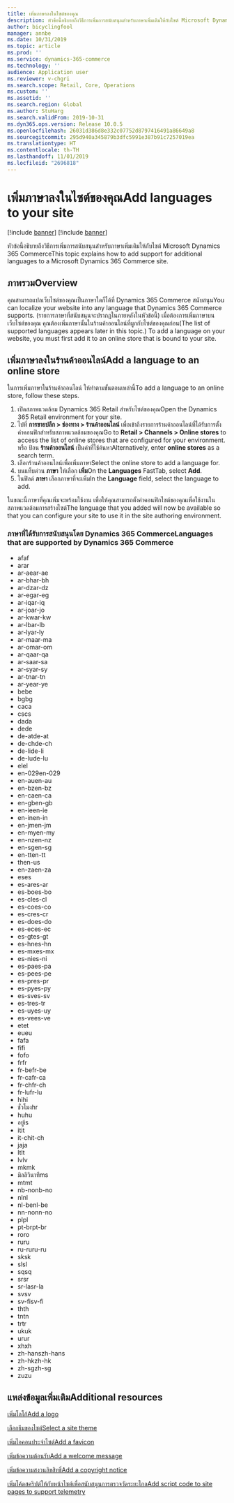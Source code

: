 ```yaml
---
title: เพิ่มภาษาลงในไซต์ของคุณ
description: หัวข้อนี้อธิบายถึงวิธีการเพิ่มการสนับสนุนสำหรับภาษาเพิ่มเติมให้กับไซต์ Microsoft Dynamics 365 Commerce
author: bicyclingfool
manager: annbe
ms.date: 10/31/2019
ms.topic: article
ms.prod: ''
ms.service: dynamics-365-commerce
ms.technology: ''
audience: Application user
ms.reviewer: v-chgri
ms.search.scope: Retail, Core, Operations
ms.custom: ''
ms.assetid: ''
ms.search.region: Global
ms.author: StuHarg
ms.search.validFrom: 2019-10-31
ms.dyn365.ops.version: Release 10.0.5
ms.openlocfilehash: 26031d386d8e332c07752d8797416491a86649a8
ms.sourcegitcommit: 295d940a345879b3dfc5991e387b91c7257019ea
ms.translationtype: HT
ms.contentlocale: th-TH
ms.lasthandoff: 11/01/2019
ms.locfileid: "2696818"
---
```

# <a name="add-languages-to-your-site"></a><span data-ttu-id="3ae64-103">เพิ่มภาษาลงในไซต์ของคุณ</span><span class="sxs-lookup"><span data-stu-id="3ae64-103">Add languages to your site</span></span>

[!include [banner](includes/preview-banner.md)]
[!include [banner](includes/banner.md)]

<span data-ttu-id="3ae64-104">หัวข้อนี้อธิบายถึงวิธีการเพิ่มการสนับสนุนสำหรับภาษาเพิ่มเติมให้กับไซต์ Microsoft Dynamics 365 Commerce</span><span class="sxs-lookup"><span data-stu-id="3ae64-104">This topic explains how to add support for additional languages to a Microsoft Dynamics 365 Commerce site.</span></span>

## <a name="overview"></a><span data-ttu-id="3ae64-105">ภาพรวม</span><span class="sxs-lookup"><span data-stu-id="3ae64-105">Overview</span></span>

<span data-ttu-id="3ae64-106">คุณสามารถแปลเว็บไซต์ของคุณเป็นภาษาใดก็ได้ที่ Dynamics 365 Commerce สนับสนุน</span><span class="sxs-lookup"><span data-stu-id="3ae64-106">You can localize your website into any language that Dynamics 365 Commerce supports.</span></span> <span data-ttu-id="3ae64-107">(รายการภาษาที่สนับสนุนจะปรากฏในภายหลังในหัวข้อนี้) เมื่อต้องการเพิ่มภาษาบนเว็บไซต์ของคุณ คุณต้องเพิ่มภาษานั้นในร้านค้าออนไลน์ที่ผูกกับไซต์ของคุณก่อน</span><span class="sxs-lookup"><span data-stu-id="3ae64-107">(The list of supported languages appears later in this topic.) To add a language on your website, you must first add it to an online store that is bound to your site.</span></span>

## <a name="add-a-language-to-an-online-store"></a><span data-ttu-id="3ae64-108">เพิ่มภาษาลงในร้านค้าออนไลน์</span><span class="sxs-lookup"><span data-stu-id="3ae64-108">Add a language to an online store</span></span>

<span data-ttu-id="3ae64-109">ในการเพิ่มภาษาในร้านค้าออนไลน์ ให้ทำตามขั้นตอนเหล่านี้</span><span class="sxs-lookup"><span data-stu-id="3ae64-109">To add a language to an online store, follow these steps.</span></span>

1. <span data-ttu-id="3ae64-110">เปิดสภาพแวดล้อม Dynamics 365 Retail สำหรับไซต์ของคุณ</span><span class="sxs-lookup"><span data-stu-id="3ae64-110">Open the Dynamics 365 Retail environment for your site.</span></span>
1. <span data-ttu-id="3ae64-111">ไปที่ **การขายปลีก \> ช่องทาง \> ร้านค้าออนไลน์** เพื่อเข้าถึงรายการร้านค้าออนไลน์ที่ได้รับการตั้งค่าคอนฟิกสำหรับสภาพแวดล้อมของคุณ</span><span class="sxs-lookup"><span data-stu-id="3ae64-111">Go to **Retail \> Channels \> Online stores** to access the list of online stores that are configured for your environment.</span></span> <span data-ttu-id="3ae64-112">หรือ ป้อน **ร้านค้าออนไลน์** เป็นคำที่ใช้ค้นหา</span><span class="sxs-lookup"><span data-stu-id="3ae64-112">Alternatively, enter **online stores** as a search term.</span></span>
1. <span data-ttu-id="3ae64-113">เลือกร้านค้าออนไลน์เพื่อเพิ่มภาษา</span><span class="sxs-lookup"><span data-stu-id="3ae64-113">Select the online store to add a language for.</span></span>
1. <span data-ttu-id="3ae64-114">บนแท็บด่วน **ภาษา** ให้เลือก **เพิ่ม**</span><span class="sxs-lookup"><span data-stu-id="3ae64-114">On the **Languages** FastTab, select **Add**.</span></span>
1. <span data-ttu-id="3ae64-115">ในฟิลด์ **ภาษา** เลือกภาษาที่จะเพิ่ม</span><span class="sxs-lookup"><span data-stu-id="3ae64-115">In the **Language** field, select the language to add.</span></span>

<span data-ttu-id="3ae64-116">ในขณะนี้ภาษาที่คุณเพิ่มจะพร้อมใช้งาน เพื่อให้คุณสามารถตั้งค่าคอนฟิกไซต์ของคุณเพื่อใช้งานในสภาพแวดล้อมการสร้างไซต์</span><span class="sxs-lookup"><span data-stu-id="3ae64-116">The language that you added will now be available so that you can configure your site to use it in the site authoring environment.</span></span>

### <a name="languages-that-are-supported-by-dynamics-365-commerce"></a><span data-ttu-id="3ae64-117">ภาษาที่ได้รับการสนับสนุนโดย Dynamics 365 Commerce</span><span class="sxs-lookup"><span data-stu-id="3ae64-117">Languages that are supported by Dynamics 365 Commerce</span></span>

- <span data-ttu-id="3ae64-118">af</span><span class="sxs-lookup"><span data-stu-id="3ae64-118">af</span></span>
- <span data-ttu-id="3ae64-119">ar</span><span class="sxs-lookup"><span data-stu-id="3ae64-119">ar</span></span>
- <span data-ttu-id="3ae64-120">ar-ae</span><span class="sxs-lookup"><span data-stu-id="3ae64-120">ar-ae</span></span>
- <span data-ttu-id="3ae64-121">ar-bh</span><span class="sxs-lookup"><span data-stu-id="3ae64-121">ar-bh</span></span>
- <span data-ttu-id="3ae64-122">ar-dz</span><span class="sxs-lookup"><span data-stu-id="3ae64-122">ar-dz</span></span>
- <span data-ttu-id="3ae64-123">ar-eg</span><span class="sxs-lookup"><span data-stu-id="3ae64-123">ar-eg</span></span>
- <span data-ttu-id="3ae64-124">ar-iq</span><span class="sxs-lookup"><span data-stu-id="3ae64-124">ar-iq</span></span>
- <span data-ttu-id="3ae64-125">ar-jo</span><span class="sxs-lookup"><span data-stu-id="3ae64-125">ar-jo</span></span>
- <span data-ttu-id="3ae64-126">ar-kw</span><span class="sxs-lookup"><span data-stu-id="3ae64-126">ar-kw</span></span>
- <span data-ttu-id="3ae64-127">ar-lb</span><span class="sxs-lookup"><span data-stu-id="3ae64-127">ar-lb</span></span>
- <span data-ttu-id="3ae64-128">ar-ly</span><span class="sxs-lookup"><span data-stu-id="3ae64-128">ar-ly</span></span>
- <span data-ttu-id="3ae64-129">ar-ma</span><span class="sxs-lookup"><span data-stu-id="3ae64-129">ar-ma</span></span>
- <span data-ttu-id="3ae64-130">ar-om</span><span class="sxs-lookup"><span data-stu-id="3ae64-130">ar-om</span></span>
- <span data-ttu-id="3ae64-131">ar-qa</span><span class="sxs-lookup"><span data-stu-id="3ae64-131">ar-qa</span></span>
- <span data-ttu-id="3ae64-132">ar-sa</span><span class="sxs-lookup"><span data-stu-id="3ae64-132">ar-sa</span></span>
- <span data-ttu-id="3ae64-133">ar-sy</span><span class="sxs-lookup"><span data-stu-id="3ae64-133">ar-sy</span></span>
- <span data-ttu-id="3ae64-134">ar-tn</span><span class="sxs-lookup"><span data-stu-id="3ae64-134">ar-tn</span></span>
- <span data-ttu-id="3ae64-135">ar-ye</span><span class="sxs-lookup"><span data-stu-id="3ae64-135">ar-ye</span></span>
- <span data-ttu-id="3ae64-136">be</span><span class="sxs-lookup"><span data-stu-id="3ae64-136">be</span></span>
- <span data-ttu-id="3ae64-137">bg</span><span class="sxs-lookup"><span data-stu-id="3ae64-137">bg</span></span>
- <span data-ttu-id="3ae64-138">ca</span><span class="sxs-lookup"><span data-stu-id="3ae64-138">ca</span></span>
- <span data-ttu-id="3ae64-139">cs</span><span class="sxs-lookup"><span data-stu-id="3ae64-139">cs</span></span>
- <span data-ttu-id="3ae64-140">da</span><span class="sxs-lookup"><span data-stu-id="3ae64-140">da</span></span>
- <span data-ttu-id="3ae64-141">de</span><span class="sxs-lookup"><span data-stu-id="3ae64-141">de</span></span>
- <span data-ttu-id="3ae64-142">de-at</span><span class="sxs-lookup"><span data-stu-id="3ae64-142">de-at</span></span>
- <span data-ttu-id="3ae64-143">de-ch</span><span class="sxs-lookup"><span data-stu-id="3ae64-143">de-ch</span></span>
- <span data-ttu-id="3ae64-144">de-li</span><span class="sxs-lookup"><span data-stu-id="3ae64-144">de-li</span></span>
- <span data-ttu-id="3ae64-145">de-lu</span><span class="sxs-lookup"><span data-stu-id="3ae64-145">de-lu</span></span>
- <span data-ttu-id="3ae64-146">el</span><span class="sxs-lookup"><span data-stu-id="3ae64-146">el</span></span>
- <span data-ttu-id="3ae64-147">en-029</span><span class="sxs-lookup"><span data-stu-id="3ae64-147">en-029</span></span>
- <span data-ttu-id="3ae64-148">en-au</span><span class="sxs-lookup"><span data-stu-id="3ae64-148">en-au</span></span>
- <span data-ttu-id="3ae64-149">en-bz</span><span class="sxs-lookup"><span data-stu-id="3ae64-149">en-bz</span></span>
- <span data-ttu-id="3ae64-150">en-ca</span><span class="sxs-lookup"><span data-stu-id="3ae64-150">en-ca</span></span>
- <span data-ttu-id="3ae64-151">en-gb</span><span class="sxs-lookup"><span data-stu-id="3ae64-151">en-gb</span></span>
- <span data-ttu-id="3ae64-152">en-ie</span><span class="sxs-lookup"><span data-stu-id="3ae64-152">en-ie</span></span>
- <span data-ttu-id="3ae64-153">en-in</span><span class="sxs-lookup"><span data-stu-id="3ae64-153">en-in</span></span>
- <span data-ttu-id="3ae64-154">en-jm</span><span class="sxs-lookup"><span data-stu-id="3ae64-154">en-jm</span></span>
- <span data-ttu-id="3ae64-155">en-my</span><span class="sxs-lookup"><span data-stu-id="3ae64-155">en-my</span></span>
- <span data-ttu-id="3ae64-156">en-nz</span><span class="sxs-lookup"><span data-stu-id="3ae64-156">en-nz</span></span>
- <span data-ttu-id="3ae64-157">en-sg</span><span class="sxs-lookup"><span data-stu-id="3ae64-157">en-sg</span></span>
- <span data-ttu-id="3ae64-158">en-tt</span><span class="sxs-lookup"><span data-stu-id="3ae64-158">en-tt</span></span>
- <span data-ttu-id="3ae64-159">th</span><span class="sxs-lookup"><span data-stu-id="3ae64-159">en-us</span></span>
- <span data-ttu-id="3ae64-160">en-za</span><span class="sxs-lookup"><span data-stu-id="3ae64-160">en-za</span></span>
- <span data-ttu-id="3ae64-161">es</span><span class="sxs-lookup"><span data-stu-id="3ae64-161">es</span></span>
- <span data-ttu-id="3ae64-162">es-ar</span><span class="sxs-lookup"><span data-stu-id="3ae64-162">es-ar</span></span>
- <span data-ttu-id="3ae64-163">es-bo</span><span class="sxs-lookup"><span data-stu-id="3ae64-163">es-bo</span></span>
- <span data-ttu-id="3ae64-164">es-cl</span><span class="sxs-lookup"><span data-stu-id="3ae64-164">es-cl</span></span>
- <span data-ttu-id="3ae64-165">es-co</span><span class="sxs-lookup"><span data-stu-id="3ae64-165">es-co</span></span>
- <span data-ttu-id="3ae64-166">es-cr</span><span class="sxs-lookup"><span data-stu-id="3ae64-166">es-cr</span></span>
- <span data-ttu-id="3ae64-167">es-do</span><span class="sxs-lookup"><span data-stu-id="3ae64-167">es-do</span></span>
- <span data-ttu-id="3ae64-168">es-ec</span><span class="sxs-lookup"><span data-stu-id="3ae64-168">es-ec</span></span>
- <span data-ttu-id="3ae64-169">es-gt</span><span class="sxs-lookup"><span data-stu-id="3ae64-169">es-gt</span></span>
- <span data-ttu-id="3ae64-170">es-hn</span><span class="sxs-lookup"><span data-stu-id="3ae64-170">es-hn</span></span>
- <span data-ttu-id="3ae64-171">es-mx</span><span class="sxs-lookup"><span data-stu-id="3ae64-171">es-mx</span></span>
- <span data-ttu-id="3ae64-172">es-ni</span><span class="sxs-lookup"><span data-stu-id="3ae64-172">es-ni</span></span>
- <span data-ttu-id="3ae64-173">es-pa</span><span class="sxs-lookup"><span data-stu-id="3ae64-173">es-pa</span></span>
- <span data-ttu-id="3ae64-174">es-pe</span><span class="sxs-lookup"><span data-stu-id="3ae64-174">es-pe</span></span>
- <span data-ttu-id="3ae64-175">es-pr</span><span class="sxs-lookup"><span data-stu-id="3ae64-175">es-pr</span></span>
- <span data-ttu-id="3ae64-176">es-py</span><span class="sxs-lookup"><span data-stu-id="3ae64-176">es-py</span></span>
- <span data-ttu-id="3ae64-177">es-sv</span><span class="sxs-lookup"><span data-stu-id="3ae64-177">es-sv</span></span>
- <span data-ttu-id="3ae64-178">es-tr</span><span class="sxs-lookup"><span data-stu-id="3ae64-178">es-tr</span></span>
- <span data-ttu-id="3ae64-179">es-uy</span><span class="sxs-lookup"><span data-stu-id="3ae64-179">es-uy</span></span>
- <span data-ttu-id="3ae64-180">es-ve</span><span class="sxs-lookup"><span data-stu-id="3ae64-180">es-ve</span></span>
- <span data-ttu-id="3ae64-181">et</span><span class="sxs-lookup"><span data-stu-id="3ae64-181">et</span></span>
- <span data-ttu-id="3ae64-182">eu</span><span class="sxs-lookup"><span data-stu-id="3ae64-182">eu</span></span>
- <span data-ttu-id="3ae64-183">fa</span><span class="sxs-lookup"><span data-stu-id="3ae64-183">fa</span></span>
- <span data-ttu-id="3ae64-184">fi</span><span class="sxs-lookup"><span data-stu-id="3ae64-184">fi</span></span>
- <span data-ttu-id="3ae64-185">fo</span><span class="sxs-lookup"><span data-stu-id="3ae64-185">fo</span></span>
- <span data-ttu-id="3ae64-186">fr</span><span class="sxs-lookup"><span data-stu-id="3ae64-186">fr</span></span>
- <span data-ttu-id="3ae64-187">fr-be</span><span class="sxs-lookup"><span data-stu-id="3ae64-187">fr-be</span></span>
- <span data-ttu-id="3ae64-188">fr-ca</span><span class="sxs-lookup"><span data-stu-id="3ae64-188">fr-ca</span></span>
- <span data-ttu-id="3ae64-189">fr-ch</span><span class="sxs-lookup"><span data-stu-id="3ae64-189">fr-ch</span></span>
- <span data-ttu-id="3ae64-190">fr-lu</span><span class="sxs-lookup"><span data-stu-id="3ae64-190">fr-lu</span></span>
- <span data-ttu-id="3ae64-191">hi</span><span class="sxs-lookup"><span data-stu-id="3ae64-191">hi</span></span>
- <span data-ttu-id="3ae64-192">ชั่วโมง</span><span class="sxs-lookup"><span data-stu-id="3ae64-192">hr</span></span>
- <span data-ttu-id="3ae64-193">hu</span><span class="sxs-lookup"><span data-stu-id="3ae64-193">hu</span></span>
- <span data-ttu-id="3ae64-194">อยู่</span><span class="sxs-lookup"><span data-stu-id="3ae64-194">is</span></span>
- <span data-ttu-id="3ae64-195">it</span><span class="sxs-lookup"><span data-stu-id="3ae64-195">it</span></span>
- <span data-ttu-id="3ae64-196">it-ch</span><span class="sxs-lookup"><span data-stu-id="3ae64-196">it-ch</span></span>
- <span data-ttu-id="3ae64-197">ja</span><span class="sxs-lookup"><span data-stu-id="3ae64-197">ja</span></span>
- <span data-ttu-id="3ae64-198">lt</span><span class="sxs-lookup"><span data-stu-id="3ae64-198">lt</span></span>
- <span data-ttu-id="3ae64-199">lv</span><span class="sxs-lookup"><span data-stu-id="3ae64-199">lv</span></span>
- <span data-ttu-id="3ae64-200">mk</span><span class="sxs-lookup"><span data-stu-id="3ae64-200">mk</span></span>
- <span data-ttu-id="3ae64-201">มิลลิวินาที</span><span class="sxs-lookup"><span data-stu-id="3ae64-201">ms</span></span>
- <span data-ttu-id="3ae64-202">mt</span><span class="sxs-lookup"><span data-stu-id="3ae64-202">mt</span></span>
- <span data-ttu-id="3ae64-203">nb-no</span><span class="sxs-lookup"><span data-stu-id="3ae64-203">nb-no</span></span>
- <span data-ttu-id="3ae64-204">nl</span><span class="sxs-lookup"><span data-stu-id="3ae64-204">nl</span></span>
- <span data-ttu-id="3ae64-205">nl-be</span><span class="sxs-lookup"><span data-stu-id="3ae64-205">nl-be</span></span>
- <span data-ttu-id="3ae64-206">nn-no</span><span class="sxs-lookup"><span data-stu-id="3ae64-206">nn-no</span></span>
- <span data-ttu-id="3ae64-207">pl</span><span class="sxs-lookup"><span data-stu-id="3ae64-207">pl</span></span>
- <span data-ttu-id="3ae64-208">pt-br</span><span class="sxs-lookup"><span data-stu-id="3ae64-208">pt-br</span></span>
- <span data-ttu-id="3ae64-209">ro</span><span class="sxs-lookup"><span data-stu-id="3ae64-209">ro</span></span>
- <span data-ttu-id="3ae64-210">ru</span><span class="sxs-lookup"><span data-stu-id="3ae64-210">ru</span></span>
- <span data-ttu-id="3ae64-211">ru-ru</span><span class="sxs-lookup"><span data-stu-id="3ae64-211">ru-ru</span></span>
- <span data-ttu-id="3ae64-212">sk</span><span class="sxs-lookup"><span data-stu-id="3ae64-212">sk</span></span>
- <span data-ttu-id="3ae64-213">sl</span><span class="sxs-lookup"><span data-stu-id="3ae64-213">sl</span></span>
- <span data-ttu-id="3ae64-214">sq</span><span class="sxs-lookup"><span data-stu-id="3ae64-214">sq</span></span>
- <span data-ttu-id="3ae64-215">sr</span><span class="sxs-lookup"><span data-stu-id="3ae64-215">sr</span></span>
- <span data-ttu-id="3ae64-216">sr-la</span><span class="sxs-lookup"><span data-stu-id="3ae64-216">sr-la</span></span>
- <span data-ttu-id="3ae64-217">sv</span><span class="sxs-lookup"><span data-stu-id="3ae64-217">sv</span></span>
- <span data-ttu-id="3ae64-218">sv-fi</span><span class="sxs-lookup"><span data-stu-id="3ae64-218">sv-fi</span></span>
- <span data-ttu-id="3ae64-219">th</span><span class="sxs-lookup"><span data-stu-id="3ae64-219">th</span></span>
- <span data-ttu-id="3ae64-220">tn</span><span class="sxs-lookup"><span data-stu-id="3ae64-220">tn</span></span>
- <span data-ttu-id="3ae64-221">tr</span><span class="sxs-lookup"><span data-stu-id="3ae64-221">tr</span></span>
- <span data-ttu-id="3ae64-222">uk</span><span class="sxs-lookup"><span data-stu-id="3ae64-222">uk</span></span>
- <span data-ttu-id="3ae64-223">ur</span><span class="sxs-lookup"><span data-stu-id="3ae64-223">ur</span></span>
- <span data-ttu-id="3ae64-224">xh</span><span class="sxs-lookup"><span data-stu-id="3ae64-224">xh</span></span>
- <span data-ttu-id="3ae64-225">zh-hans</span><span class="sxs-lookup"><span data-stu-id="3ae64-225">zh-hans</span></span>
- <span data-ttu-id="3ae64-226">zh-hk</span><span class="sxs-lookup"><span data-stu-id="3ae64-226">zh-hk</span></span>
- <span data-ttu-id="3ae64-227">zh-sg</span><span class="sxs-lookup"><span data-stu-id="3ae64-227">zh-sg</span></span>
- <span data-ttu-id="3ae64-228">zu</span><span class="sxs-lookup"><span data-stu-id="3ae64-228">zu</span></span>

## <a name="additional-resources"></a><span data-ttu-id="3ae64-229">แหล่งข้อมูลเพิ่มเติม</span><span class="sxs-lookup"><span data-stu-id="3ae64-229">Additional resources</span></span>

[<span data-ttu-id="3ae64-230">เพิ่มโลโก้</span><span class="sxs-lookup"><span data-stu-id="3ae64-230">Add a logo</span></span>](add-logo.md)

[<span data-ttu-id="3ae64-231">เลือกธีมของไซต์</span><span class="sxs-lookup"><span data-stu-id="3ae64-231">Select a site theme</span></span>](select-site-theme.md)

[<span data-ttu-id="3ae64-232">เพิ่มไอคอนประจำไซต์</span><span class="sxs-lookup"><span data-stu-id="3ae64-232">Add a favicon</span></span>](add-favicon.md)

[<span data-ttu-id="3ae64-233">เพิ่มข้อความต้อนรับ</span><span class="sxs-lookup"><span data-stu-id="3ae64-233">Add a welcome message</span></span>](add-welcome-message.md)

[<span data-ttu-id="3ae64-234">เพิ่มข้อความสงวนลิขสิทธิ์</span><span class="sxs-lookup"><span data-stu-id="3ae64-234">Add a copyright notice</span></span>](add-copyright-notice.md)

[<span data-ttu-id="3ae64-235">เพิ่มโค้ดสคริปต์ให้กับหน้าไซต์เพื่อสนับสนุนการตรวจวัดระยะไกล</span><span class="sxs-lookup"><span data-stu-id="3ae64-235">Add script code to site pages to support telemetry</span></span>](add-telemetry.md)
